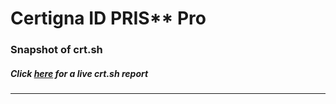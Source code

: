 # Certigna ID PRIS** Pro
### Snapshot of crt.sh
##### Click [here](https://crt.sh/?q=C999A43F6EC5E1AE23A694EC53A05E3D2307E3113B286DBA423F2379D114298A) for a live crt.sh report

---
